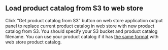 Load product catalog from S3 to web store
-----------------------------------------

Click “Get product catalog from S3” button on web store application output panel to replace current product catalog in web store with new product catalog from S3. 
You should specify your S3 bucket and product catalog filename.
You can use your product catalog if it has [the same format](docs/Developer-Guide--Appendix--File-Formats.md#product-catalog-for-web-store) with web store product catalog.
